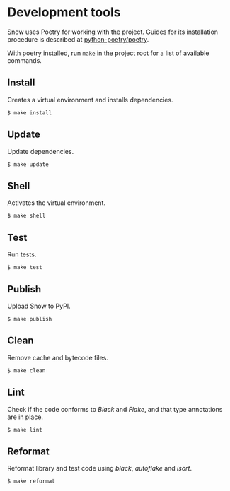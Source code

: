 # Development tools

Snow uses Poetry for working with the project. Guides for its installation procedure is described at [python-poetry/poetry](https://github.com/python-poetry/poetry#installation).

With poetry installed, run `make` in the project root for a list of available commands.

Install
---

Creates a virtual environment and installs dependencies.

```
$ make install
```

Update
---

Update dependencies.

```
$ make update
```

Shell
---

Activates the virtual environment.

```
$ make shell
```


Test
---

Run tests.

```
$ make test
```


Publish
---

Upload Snow to PyPI.

```
$ make publish
```

Clean
---

Remove cache and bytecode files.

```
$ make clean
```

Lint
---

Check if the code conforms to *Black* and *Flake*, and that type annotations are in place.

```
$ make lint
```


Reformat
---

Reformat library and test code using *black*, *autoflake* and *isort*.

```
$ make reformat
```


